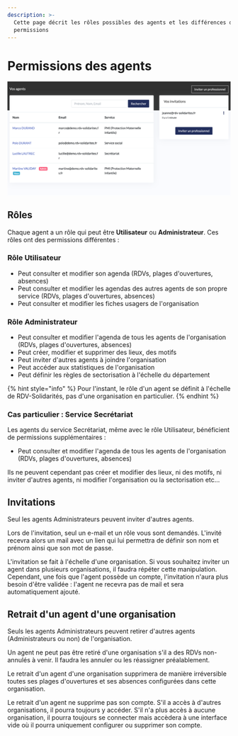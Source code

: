 ```yaml
---
description: >-
  Cette page décrit les rôles possibles des agents et les différences de
  permissions
---
```


# Permissions des agents

![Interface d&apos;administration des agents sur RDV-Solidarit&#xE9;s](.gitbook/assets/screenshot_2020-11-19_at_15.21.58.png)

## Rôles

Chaque agent a un rôle qui peut être **Utilisateur** ou **Administrateur**. Ces rôles ont des permissions différentes :

### Rôle Utilisateur

* Peut consulter et modifier son agenda \(RDVs, plages d'ouvertures, absences\)
* Peut consulter et modifier les agendas des autres agents de son propre service \(RDVs, plages d'ouvertures, absences\)
* Peut consulter et modifier les fiches usagers de l'organisation

### Rôle Administrateur

* Peut consulter et modifier l'agenda de tous les agents de l'organisation \(RDVs, plages d'ouvertures, absences\)
* Peut créer, modifier et supprimer des lieux, des motifs
* Peut inviter d'autres agents à joindre l'organisation
* Peut accéder aux statistiques de l'organisation
* Peut définir les règles de sectorisation à l'échelle du département

{% hint style="info" %}
Pour l'instant, le rôle d'un agent se définit à l'échelle de RDV-Solidarités, pas d'une organisation en particulier. 
{% endhint %}

### Cas particulier : Service Secrétariat

Les agents du service Secrétariat, même avec le rôle Utilisateur, bénéficient de permissions supplémentaires : 

* Peut consulter et modifier l'agenda de tous les agents de l'organisation \(RDVs, plages d'ouvertures, absences\)

Ils ne peuvent cependant pas créer et modifier des lieux, ni des motifs, ni inviter d'autres agents, ni modifier l'organisation ou la sectorisation etc... 

## Invitations

Seul les agents Administrateurs peuvent inviter d'autres agents.

Lors de l'invitation, seul un e-mail et un rôle vous sont demandés. L'invité recevra alors un mail avec un lien qui lui permettra de définir son nom et prénom ainsi que son mot de passe.

L'invitation se fait à l'échelle d'une organisation. Si vous souhaitez inviter un agent dans plusieurs organisations, il faudra répéter cette manipulation. Cependant, une fois que l'agent possède un compte, l'invitation n'aura plus besoin d'être validée : l'agent ne recevra pas de mail et sera automatiquement ajouté. 

## Retrait d'un agent d'une organisation

Seuls les agents Administrateurs peuvent retirer d'autres agents \(Administrateurs ou non\) de l'organisation.

Un agent ne peut pas être retiré d'une organisation s'il a des RDVs non-annulés à venir. Il faudra les annuler ou les réassigner préalablement.

Le retrait d'un agent d'une organisation supprimera de manière irréversible toutes ses plages d'ouvertures et ses absences configurées dans cette organisation. 

Le retrait d'un agent ne supprime pas son compte. S'il a accès à d'autres organisations, il pourra toujours y accéder. S'il n'a plus accès à aucune organisation, il pourra toujours se connecter mais accèdera à une interface vide où il pourra uniquement configurer ou supprimer son compte.

